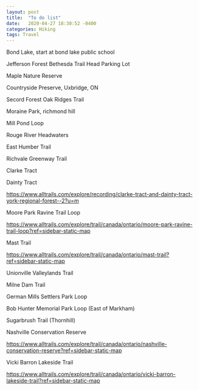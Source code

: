 ```yaml
---
layout: post
title:  "To do list"
date:   2020-04-27 18:30:52 -0400
categories: Hiking
tags: Travel
---
```



Bond Lake, start at bond lake public school

Jefferson Forest Bethesda Trail Head Parking Lot

Maple Nature Reserve

Countryside Preserve, Uxbridge, ON

Secord Forest Oak Ridges Trail

Moraine Park, richmond hill

Mill Pond Loop

Rouge River Headwaters

East Humber Trail 

Richvale Greenway Trail 


Clarke Tract 

Dainty Tract

https://www.alltrails.com/explore/recording/clarke-tract-and-dainty-tract-york-regional-forest--2?u=m


Moore Park Ravine Trail Loop

https://www.alltrails.com/explore/trail/canada/ontario/moore-park-ravine-trail-loop?ref=sidebar-static-map

Mast Trail

https://www.alltrails.com/explore/trail/canada/ontario/mast-trail?ref=sidebar-static-map

Unionville Valleylands Trail 

Milne Dam Trail 

German Mills Settlers Park Loop 

Bob Hunter Memorial Park Loop (East of Markham)

Sugarbrush Trail  (Thornhill)

Nashville Conservation Reserve

https://www.alltrails.com/explore/trail/canada/ontario/nashville-conservation-reserve?ref=sidebar-static-map


Vicki Barron Lakeside Trail

https://www.alltrails.com/explore/trail/canada/ontario/vicki-barron-lakeside-trail?ref=sidebar-static-map

